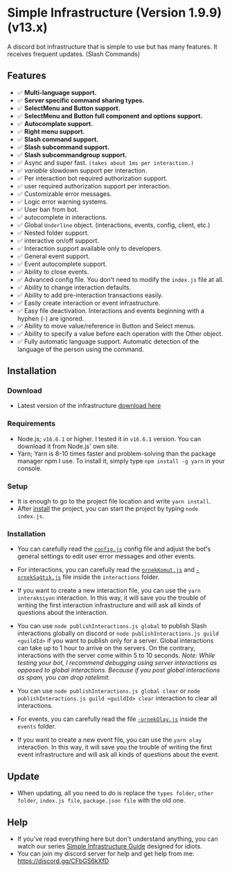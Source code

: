 # Simple Infrastructure (Version 1.9.9) (v13.x)

A discord bot infrastructure that is simple to use but has many features. It receives frequent updates. (Slash Commands)
 
## Features

- ✅ **Multi-language support.**
- ✅ **Server specific command sharing types.**
- ✅ **SelectMenu and Button support.**
- ✅ **SelectMenu and Button full component and options support.**
- ✅ **Autocomplate support.**
- ✅ **Right menu support.**
- ✅ **Slash command support.**
- ✅ **Slash subcommand support.**
- ✅ **Slash subcommandgroup support.**
- ✅ Async and super fast. `(takes about 1ms per interaction.)`
- ✅ _variable_ slowdown support per interaction.
- ✅ Per interaction bot required authorization support.
- ✅ user required authorization support per interaction.
- ✅ Customizable error messages.
- ✅ Logic error warning systems.
- ✅ User ban from bot.
- ✅ autocomplete in interactions.
- ✅ Global `Underline` object. (interactions, events, config, client, etc.)
- ✅ Nested folder support.
- ✅ interactive on/off support.
- ✅ Interaction support available only to developers.
- ✅ General event support.
- ✅ Event autocomplete support.
- ✅ Ability to close events.
- ✅ Advanced config file. You don't need to modify the `index.js` file at all.
- ✅ Ability to change interaction defaults.
- ✅ Ability to add pre-interaction transactions easily.
- ✅ Easily create interaction or event infrastructure.
- ✅ Easy file deactivation. Interactions and events beginning with a hyphen (-) are ignored.
- ✅ Ability to move value/reference in Button and Select menus.
- ✅ Ability to specify a value before each operation with the Other object.
- ✅ Fully automatic language support. Automatic detection of the language of the person using the command.

## Installation

### Download
- Latest version of the infrastructure [download here](https://github.com/TheArmagan/basit-altyapi/releases/latest)

### Requirements
- Node.js; `v16.6.1` or higher. I tested it in `v16.6.1` version. You can download it from Node.js' own site.
- Yarn; Yarn is 8-10 times faster and problem-solving than the package manager npm I use. To install it, simply type `npm install -g yarn` in your console.

### Setup
- It is enough to go to the project file location and write `yarn install`.
- After [install](#installation) the project, you can start the project by typing `node index.js`.

### Installation
- You can carefully read the [`config.js`](./config.js) config file and adjust the bot's general settings to edit user error messages and other events.
- For interactions, you can carefully read the [`ornekKomut.js`](./interactions/-ornekKomut.js) and [`-ornekSağtık.js`](./interactions/-ornekSağtık.js) file inside the `interactions` folder.
- If you want to create a new interaction file, you can use the `yarn interaksiyon` interaction. In this way, it will save you the trouble of writing the first interaction infrastructure and will ask all kinds of questions about the interaction.

- You can use `node publishInteractions.js global` to publish Slash interactions globally on discord or `node publishInteractions.js guild <guildId>` if you want to publish only for a server. Global interactions can take up to 1 hour to arrive on the servers. On the contrary, interactions with the server come within 5 to 10 seconds. *Note: While testing your bot, I recommend debugging using server interactions as opposed to global interactions. Because if you post global interactions as spam, you can drop ratelimit.*
- You can use `node publishInteractions.js global clear` or `node publishInteractions.js guild <guildId> clear` interaction to clear all interactions.


- For events, you can carefully read the file [`-ornekOlay.js`](./events/-ornekOlay.js) inside the `events` folder.
- If you want to create a new event file, you can use the `yarn olay` interaction. In this way, it will save you the trouble of writing the first event infrastructure and will ask all kinds of questions about the event.

## Update

- When updating, all you need to do is replace the `types folder`, `other folder`, `index.js file`, `package.json file` with the old one.

## Help

- If you've read everything here but don't understand anything, you can watch our series [Simple Infrastructure Guide](https://www.youtube.com/watch?v=bQ9ZLpfyCyY&list=PLONuYdOGaaL3m705lBXLAp2okk0TE5EiO) designed for idiots.
- You can join my discord server for help and get help from me: https://discord.gg/CFbGS6kXfD
